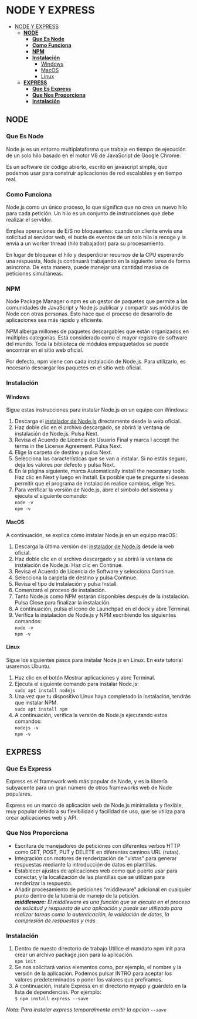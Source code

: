 # NODE Y EXPRESS

- [NODE Y EXPRESS](#node-y-express)
  - [**NODE**](#node)
    - [**Que Es Node**](#que-es-node)
    - [**Como Funciona**](#como-funciona)
    - [**NPM**](#npm)
    - [**Instalación**](#instalación)
      - [Windows](#windows)
      - [MacOS](#macos)
      - [Linux](#linux)
  - [**EXPRESS**](#express)
    - [**Que Es Express**](#que-es-express)
    - [**Que Nos Proporciona**](#que-nos-proporciona)
    - [**Instalación**](#instalación-1)

## **NODE**

### **Que Es Node**

Node.js es un entorno multiplataforma que trabaja en tiempo de ejecución de un solo hilo basado en el motor V8 de JavaScript de Google Chrome.

Es un software de código abierto, escrito en javascript simple, que podemos usar para construir aplicaciones de red escalables y en tiempo real.

### **Como Funciona**

Node.js como un único proceso, lo que significa que no crea un nuevo hilo para cada petición. Un hilo es un conjunto de instrucciones que debe realizar el servidor.

Emplea operaciones de E/S no bloqueantes: cuando un cliente envía una solicitud al servidor web, el bucle de eventos de un solo hilo la recoge y la envía a un worker thread (hilo trabajador) para su procesamiento.

En lugar de bloquear el hilo y desperdiciar recursos de la CPU esperando una respuesta, Node.js continuará trabajando en la siguiente tarea de forma asincrona. De esta manera, puede manejar una cantidad masiva de peticiones simultáneas.

### **NPM**

Node Package Manager o npm es un gestor de paquetes que permite a las comunidades de JavaScript y Node.js publicar y compartir sus módulos de Node con otras personas. Esto hace que el proceso de desarrollo de aplicaciones sea más rápido y eficiente.

NPM alberga millones de paquetes descargables que están organizados en múltiples categorías. Está considerado como el mayor registro de software del mundo. Toda la biblioteca de módulos empaquetados se puede encontrar en el sitio web oficial.

Por defecto, npm viene con cada instalación de Node.js. Para utilizarlo, es necesario descargar los paquetes en el sitio web oficial.

### **Instalación**

#### Windows

Sigue estas instrucciones para instalar Node.js en un equipo con Windows:

1. Descarga el [instalador de Node.js](https://nodejs.dev/en/download/) directamente desde la web oficial.
2. Haz doble clic en el archivo descargado, se abrirá la ventana de instalación de Node.js. Pulsa Next.
3. Revisa el Acuerdo de Licencia de Usuario Final y marca I accept the terms in the License Agreement. Pulsa Next.
4. Elige la carpeta de destino y pulsa Next.
5. Selecciona las características que se van a instalar. Si no estás seguro, deja los valores por defecto y pulsa Next.
6. En la página siguiente, marca Automatically install the necessary tools. Haz clic en Next y luego en Install. Es posible que te pregunte si deseas permitir que el programa de instalación realice cambios, elige Yes.
7. Para verificar la versión de Node.js, abre el símbolo del sistema y ejecuta el siguiente comando:  
`node -v`  
`npm -v`

#### MacOS

A continuación, se explica cómo instalar Node.js en un equipo macOS:

1. Descarga la última versión del [instalador de Node.js](https://nodejs.dev/en/download/) desde la web oficial.
2. Haz doble clic en el archivo descargado y se abrirá la ventana de instalación de Node.js. Haz clic en Continue.
3. Revisa el Acuerdo de Licencia de Software y selecciona Continue.
4. Selecciona la carpeta de destino y pulsa Continue.
5. Revisa el tipo de instalación y pulsa Install.
6. Comenzará el proceso de instalación.
7. Tanto Node.js como NPM estarán disponibles después de la instalación. Pulsa Close para finalizar la instalación.
8. A continuación, pulsa el icono de Launchpad en el dock y abre Terminal.
9. Verifica la instalación de Node.js y NPM escribiendo los siguientes comandos:  
`node -v`  
`npm -v`

#### Linux

Sigue los siguientes pasos para instalar Node.js en Linux. En este tutorial usaremos Ubuntu.

1. Haz clic en el botón Mostrar aplicaciones y abre Terminal.
2. Ejecuta el siguiente comando para instalar Node.js:  
`sudo apt install nodejs`  
3. Una vez que tu dispositivo Linux haya completado la instalación, tendrás que instalar NPM.  
`sudo apt install npm`
4. A continuación, verifica la versión de Node.js ejecutando estos comandos:  
`nodejs -v`  
`npm -v`

## **EXPRESS**

### **Que Es Express**

Express es el framework web más popular de Node, y es la librería subyacente para un gran número de otros frameworks web de Node populares.

Express es un marco de aplicación web de Node.js minimalista y flexible, muy popular debido a su flexibilidad y facilidad de uso, que se utiliza para crear aplicaciones web y API.

### **Que Nos Proporciona**

- Escritura de manejadores de peticiones con diferentes verbos HTTP como GET, POST, PUT y DELETE en diferentes caminos URL (rutas).  
- Integración con motores de renderización de "vistas" para generar respuestas mediante la introducción de datos en plantillas.  
- Establecer ajustes de aplicaciones web como qué puerto usar para conectar, y la localización de las plantillas que se utilizan para renderizar la respuesta.  
- Añadir procesamiento de peticiones "middleware" adicional en cualquier punto dentro de la tubería de manejo de la petición.  
***middleware:*** *El middleware es una función que se ejecuta en el proceso de solicitud y respuesta de una aplicación y puede ser utilizado para realizar tareas como la autenticación, la validación de datos, la compresión de respuestas y más*

### **Instalación**

1. Dentro de nuesto directorio de trabajo Utilice el mandato npm init para crear un archivo package.json para la aplicación.  
`npm init`
2. Se nos solicitará varios elementos como, por ejemplo, el nombre y la versión de la aplicación. Podemos pulsar INTRO para aceptar los valores predeterminados o poner los valores que prefiramos.
3. A continuación, instale Express en el directorio myapp y guárdelo en la lista de dependencias. Por ejemplo:  
`$ npm install express --save`

*Nota: Para instalar express temporalmente omitir la opcion `--save`*
